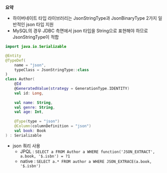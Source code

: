**요약**
- 하이버네이트 타입 라이브러리는 JsonStringType과 JsonBinaryType 2가지 일반적인 json 타입 지원
- MySQL의 경우 JDBC 측면에서 json 타입을 String으로 표현해야 하므로 JsonStringType이 적합
```kotlin
import java.io.Serializable

@Entity
@TypeDef(
    name = "json",
    typeClass = JsonStringType::class
)
class Author(
    @Id
    @GeneratedValue(strategy = GenerationType.IDENTITY)
    val id: Long,
    
    val name: String,
    val genre: String,
    val age: Int,
    
    @Type(type = "json")
    @Column(columnDefinition = "json")
    val book: Book
) : Serializable
```
- json 쿼리 사용
  - JPQL : `SELECT a FROM Author a WHERE function('JSON_EXTRACT', a.book, '$.isbn') = ?1`
  - native : `SELECT a.* FROM author a WHERE JSON_EXTRACE(a.book, '$.isbn')`
